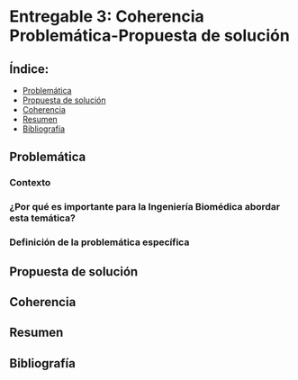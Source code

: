 # Entregable 3: Coherencia Problemática-Propuesta de solución
## Índice:
- [Problemática]()
- [Propuesta de solución]()
- [Coherencia]()
- [Resumen]()
- [Bibliografía]()

## Problemática
### Contexto

### ¿Por qué es importante para la Ingeniería Biomédica abordar esta temática?

### Definición de la problemática específica

## Propuesta de solución

## Coherencia 

## Resumen

## Bibliografía
